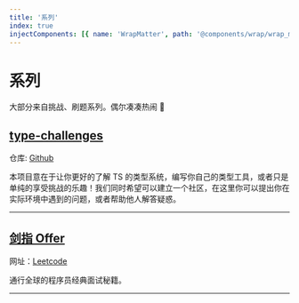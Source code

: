 ```yaml
---
title: '系列'
index: true
injectComponents: [{ name: 'WrapMatter', path: '@components/wrap/wrap_matter.vue' }]
---
```


# 系列

大部分来自挑战、刷题系列。偶尔凑凑热闹 👀

## [type-challenges](/wrap/tc)

仓库: [Github](https://github.com/type-challenges/type-challenges)

本项目意在于让你更好的了解 TS 的类型系统，编写你自己的类型工具，或者只是单纯的享受挑战的乐趣！我们同时希望可以建立一个社区，在这里你可以提出你在实际环境中遇到的问题，或者帮助他人解答疑惑。

<WrapMatter wrap="tc"/>

---

## [剑指 Offer](/wrap/sword_to_offer)

网址：[Leetcode](https://leetcode-cn.com/study-plan/lcof)

通行全球的程序员经典面试秘籍。

<WrapMatter wrap="sword_to_offer"/>

---
